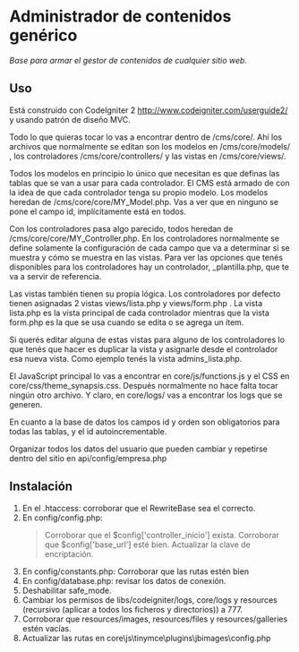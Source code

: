 # Administrador de contenidos genérico

*Base para armar el gestor de contenidos de cualquier sitio web.*


## Uso

Está construido con CodeIgniter 2 http://www.codeigniter.com/userguide2/ y 
usando patrón de diseño MVC. 

Todo lo que quieras tocar lo vas a encontrar dentro de /cms/core/. Ahí los 
archivos que normalmente se editan son los modelos en /cms/core/models/ , los 
controladores /cms/core/controllers/ y las vistas en /cms/core/views/.

Todos los modelos en principio lo único que necesitan es que definas las tablas 
que se van a usar para cada controlador. El CMS está armado de con la idea de 
que cada controlador tenga su propio modelo. Los modelos heredan de 
/cms/core/core/MY_Model.php. Vas a ver que en ninguno se pone el campo id, 
implícitamente está en todos.

Con los controladores pasa algo parecido, todos heredan de 
/cms/core/core/MY_Controller.php. En los controladores normalmente se define 
solamente la configuración de cada campo que va a determinar si se muestra y 
cómo se muestra en las vistas. Para ver las opciones que tenés disponibles para 
los controladores hay un controlador, _plantilla.php, que te va a servir de 
referencia.

Las vistas también tienen su propia lógica. Los controladores por defecto tienen 
asignadas 2 vistas views/lista.php y views/form.php . La vista lista.php es la 
vista principal de cada controlador mientras que la vista form.php  es la que se 
usa cuando se edita o se agrega un ítem. 

Si querés editar alguna de estas vistas para alguno de los controladores lo que 
tenés que hacer es duplicar la vista y asignarle desde el controlador esa nueva 
vista. Como ejemplo tenés la vista admins_lista.php.

El JavaScript principal lo vas a encontrar en core/js/functions.js  y el CSS en 
core/css/theme_synapsis.css. Después normalmente no hace falta tocar ningún otro 
archivo. Y claro, en core/logs/ vas a encontrar los logs que se generen.

En cuanto a la base de datos los campos id y orden son obligatorios para todas 
las tablas, y el id autoincrementable.

Organizar todos los datos del usuario que pueden cambiar y repetirse dentro del sitio en api/config/empresa.php 


## Instalación

1. En el .htaccess: corroborar que el RewriteBase sea el correcto.
2. En config/config.php: 
	> Corroborar que el $config['controller_inicio'] exista.
	> Corroborar que $config['base_url'] esté bien.
	> Actualizar la clave de encriptación.
3. En config/constants.php: Corroborar que las rutas estén bien
4. En config/database.php: revisar los datos de conexión.
5. Deshabilitar safe_mode.
6. Cambiar los permisos de libs/codeigniter/logs, core/logs y resources (recursivo (aplicar a todos los ficheros y directorios)) a 777.
7. Corroborar que resources/images, resources/files y resources/galleries estén vacías.
8. Actualizar las rutas en core\js\tinymce\plugins\jbimages\config.php
